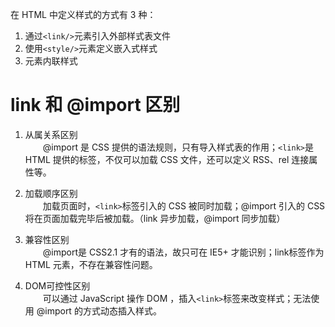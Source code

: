 在 HTML 中定义样式的方式有 3 种：
  1. 通过`<link/>`元素引入外部样式表文件
  2. 使用`<style/>`元素定义嵌入式样式
  3. 元素内联样式

# link 和 @import 区别

1. 从属关系区别  
　　@import 是 CSS 提供的语法规则，只有导入样式表的作用；`<link>`是 HTML 提供的标签，不仅可以加载 CSS 文件，还可以定义 RSS、rel 连接属性等。

2. 加载顺序区别  
　　加载页面时，`<link>`标签引入的 CSS 被同时加载；@import 引入的 CSS 将在页面加载完毕后被加载。（link 异步加载，@import 同步加载）

3. 兼容性区别  
　　@import是 CSS2.1 才有的语法，故只可在 IE5+ 才能识别；link标签作为 HTML 元素，不存在兼容性问题。

4. DOM可控性区别  
　　可以通过 JavaScript 操作 DOM ，插入`<link>`标签来改变样式；无法使用 @import 的方式动态插入样式。
